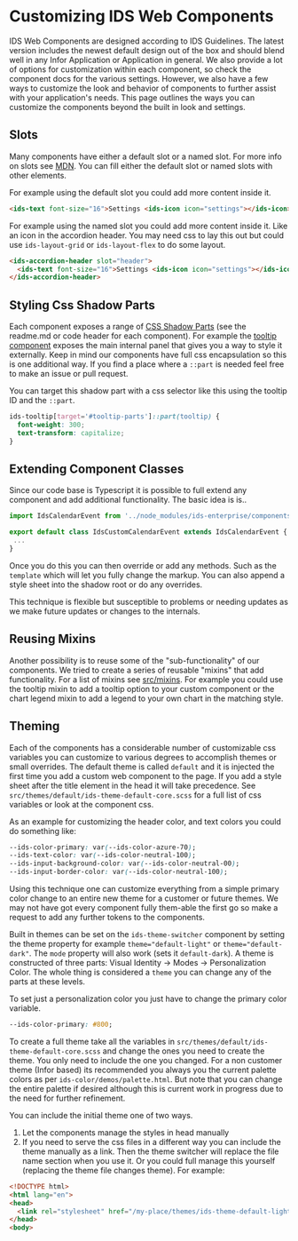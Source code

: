 # Customizing IDS Web Components

IDS Web Components are designed according to IDS Guidelines. The latest version includes the newest default design out of the box and should blend well in any Infor Application or Application in general. We also provide a lot of options for customization within each component, so check the component docs for the various settings. However, we also have a few ways to customize the look and behavior of
components to further assist with your application's needs. This page outlines the ways you can customize the components beyond the built in look and settings.

## Slots

Many components have either a default slot or a named slot. For more info on slots see [MDN](https://developer.mozilla.org/en-US/docs/Web/HTML/Element/slot). You can fill either the default slot or named slots with other elements.

For example using the default slot you could add more content inside it.

```html
<ids-text font-size="16">Settings <ids-icon icon="settings"></ids-icon></ids-text>
```

For example using the named slot you could add more content inside it. Like an icon in the accordion header. You may need css to lay this out but could use `ids-layout-grid` or `ids-layout-flex` to do some layout.

```html
<ids-accordion-header slot="header">
  <ids-text font-size="16">Settings <ids-icon icon="settings"></ids-icon></ids-text>
</ids-accordion-header>
```

## Styling Css Shadow Parts

Each component exposes a range of [CSS Shadow Parts](https://developer.mozilla.org/en-US/docs/Web/CSS/::part) (see the readme.md or code header for each component). For example the [tooltip component](https://github.com/infor-design/enterprise-wc/blob/main/src/components/ids-tooltip/ids-tooltip.ts#L76) exposes the main internal panel that gives you a way to style it externally. Keep in mind our components have full css encapsulation so this is one additional way. If you find a place where a `::part` is needed feel free to make an issue or pull request.

You can target this shadow part with a css selector like this using the tooltip ID and the `::part`.

```css
ids-tooltip[target='#tooltip-parts']::part(tooltip) {
  font-weight: 300;
  text-transform: capitalize;
}
```

## Extending Component Classes

Since our code base is Typescript it is possible to full extend any component and add additional functionality. The basic idea is is..

```js
import IdsCalendarEvent from '../node_modules/ids-enterprise/components/ids-calendar/ids-calendar-event';

export default class IdsCustomCalendarEvent extends IdsCalendarEvent {
 ...
}
```

Once you do this you can then override or add any methods. Such as the `template` which will let you fully change the markup. You can also append a style sheet into the shadow root or do any overrides.

This technique is flexible but susceptible to problems or needing updates as we make future updates or changes to the internals.

## Reusing Mixins

Another possibility is to reuse some of the "sub-functionality" of our components. We tried to create a series of reusable "mixins" that add functionality. For a list of mixins see [src/mixins](https://github.com/infor-design/enterprise-wc/tree/main/src/mixins). For example you could use the tooltip mixin to add a tooltip option to your custom component or the chart legend mixin to add a legend to your own chart in the matching style.

## Theming

Each of the components has a considerable number of customizable css variables you can customize to various degrees to accomplish themes or small overrides. The default theme is called `default` and it is injected the first time you add a custom web component to the page. If you add a style sheet after the title element in the head it will take precedence. See `src/themes/default/ids-theme-default-core.scss` for a full list of css variables or look at the component css.

As an example for customizing the header color, and text colors you could do something like:

```css
--ids-color-primary: var(--ids-color-azure-70);
--ids-text-color: var(--ids-color-neutral-100);
--ids-input-background-color: var(--ids-color-neutral-00);
--ids-input-border-color: var(--ids-color-neutral-100);
```

Using this technique one can customize everything from a simple primary color change to an entire new theme for a customer or future themes. We may not have got every component fully them-able the first go so make a request to add any further tokens to the components.

Built in themes can be set on the `ids-theme-switcher` component by setting the theme property for example `theme="default-light"` or `theme="default-dark"`. The `mode` property will also work (sets it `default-dark`). A theme is constructed of three parts: Visual Identity -> Modes -> Personalization Color. The whole thing is considered a `theme` you can change any of the parts at these levels.

To set just a personalization color you just have to change the primary color variable.

```css
--ids-color-primary: #800;
```

To create a full theme take all the variables in `src/themes/default/ids-theme-default-core.scss` and change the ones you need to create the theme. You only need to include the one you changed. For a non customer theme (Infor based) its recommended you always you the current palette colors as per `ids-color/demos/palette.html`. But note that you can change the entire palette if desired although this is current work in progress due to the need for further refinement.

You can include the initial theme one of two ways.

1. Let the components manage the styles in head manually
2. If you need to serve the css files in a different way you can include the theme manually as a link. Then the theme switcher will replace the file name section when you use it. Or you could full manage this yourself (replacing the theme file changes theme). For example:

```html
<!DOCTYPE html>
<html lang="en">
<head>
  <link rel="stylesheet" href="/my-place/themes/ids-theme-default-light.css">
</head>
<body>
```
